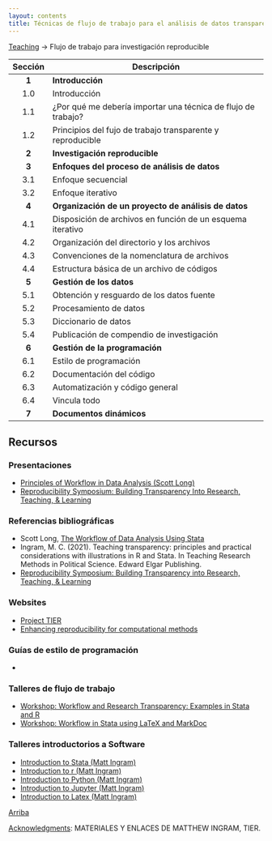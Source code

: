```yaml
---
layout: contents
title: Técnicas de flujo de trabajo para el análisis de datos transparente y reproducible
---
```


<a name="Contenido"></a>

[Teaching](../../teaching) &rarr; Flujo de trabajo para investigación reproducible

| Sección       | Descripción  |
|:-------------:|--------------|
| **1**         | **Introducción** &nbsp;&nbsp; <a href="https://crenteriam.github.io/workshops/flujo-de-trabajo/introduccion/" style="color:black;"><i class="fa fa-folder-open" style="font-size:1em"></i></a> |
| 1.0       | Introducción  |
| 1.1       | ¿Por qué me debería importar una técnica de flujo de trabajo? |
| 1.2       | Principios del fujo de trabajo transparente y reproducible |
| **2**         | **Investigación reproducible** &nbsp;&nbsp; <a href="https://crenteriam.github.io/workshops/flujo-de-trabajo/investigacion-reproducible/" style="color:black;"><i class="fa fa-folder-open" style="font-size:1em"></i></a> |
| **3**         | **Enfoques del proceso de análisis de datos** &nbsp;&nbsp; <a href="https://crenteriam.github.io/workshops/flujo-de-trabajo/enfoques-analisisdedatos/" style="color:black;"><i class="fa fa-folder-open" style="font-size:1em"></i></a> |
| 3.1       | Enfoque secuencial |
| 3.2       | Enfoque iterativo |
| **4**         | **Organización de un proyecto de análisis de datos** &nbsp;&nbsp; <a href="https://crenteriam.github.io/workshops/flujo-de-trabajo/organizacion-proyectodeanalisis/" style="color:black;"><i class="fa fa-folder-open" style="font-size:1em"></i></a> |
| 4.1       | Disposición de archivos en función de un esquema iterativo |
| 4.2       | Organización del directorio y los archivos |
| 4.3       | Convenciones de la nomenclatura de archivos |
| 4.4       | Estructura básica de un archivo de códigos |
| **5**         | **Gestión de los datos** &nbsp;&nbsp; <a href="https://crenteriam.github.io/workshops/flujo-de-trabajo/gestion-datos/" style="color:black;"><i class="fa fa-folder-open" style="font-size:1em"></i></a> |
| 5.1       | Obtención y resguardo de los datos fuente |
| 5.2       | Procesamiento de datos |
| 5.3       | Diccionario de datos |
| 5.4       | Publicación de compendio de investigación |
| **6**         | **Gestión de la programación** &nbsp;&nbsp; <a href="https://crenteriam.github.io/workshops/flujo-de-trabajo/gestion-programacion/" style="color:black;"><i class="fa fa-folder-open" style="font-size:1em"></i></a> |
| 6.1       | Estilo de programación |
| 6.2       | Documentación del código |
| 6.3       | Automatización y código general |
| 6.4       | Vincula todo |
| **7**         | **Documentos dinámicos** &nbsp;&nbsp; <a href="https://crenteriam.github.io/training/dynamic-documents/dynamicdocs-stata/" style="color:black;"><i class="fa fa-folder-open" style="font-size:1em"></i></a> |


## Recursos

### Presentaciones
- [Principles of Workflow in Data Analysis (Scott Long)](https://media.dlib.indiana.edu/media_objects/6h440x04w)
- [Reproducibility Symposium: Building Transparency Into Research, Teaching, & Learning](https://www.youtube.com/watch?v=oVitDKKCLZ8&t=129s&ab_channel=ualbanylibrary)

### Referencias bibliográficas
- Scott Long, [The Workflow of Data Analysis Using Stata](https://www.stata.com/bookstore/workflow-data-analysis-stata/)
- Ingram, M. C. (2021). Teaching transparency: principles and practical considerations with illustrations in R and Stata. In Teaching Research Methods in Political Science. Edward Elgar Publishing.
- [Reproducibility Symposium: Building Transparency into Research, Teaching, & Learning](https://scholarsarchive.library.albany.edu/open_access_week/2019/schedule/2/)

### Websites
- [Project TIER](https://www.projecttier.org/)
- [Enhancing reproducibility for computational methods](http://science.sciencemag.org/content/354/6317/1240)

### Guías de estilo de programación
-
### Talleres de flujo de trabajo
- [Workshop: Workflow and Research Transparency: Examples in Stata and R](http://mattingram.net/teaching/workshops/workflowRstata/)
- [Workshop: Workflow in Stata using LaTeX and MarkDoc](http://mattingram.net/teaching/workshops/workflowstata/)

### Talleres introductorios a Software
- [Introduction to Stata (Matt Ingram)](http://mattingram.net/teaching/workshops/introstata/)
- [Introduction to r (Matt Ingram)](http://mattingram.net/teaching/workshops/introR/)
- [Introduction to Python (Matt Ingram)](http://mattingram.net/teaching/workshops/introPython/)
- [Introduction to Jupyter (Matt Ingram)](http://mattingram.net/teaching/workshops/introjupyter/)
- [Introduction to Latex (Matt Ingram)](http://mattingram.net/teaching/workshops/introlatex/)

[Arriba](#Contenido)


<u>Acknowledgments</u>: MATERIALES Y ENLACES DE MATTHEW INGRAM, TIER.
